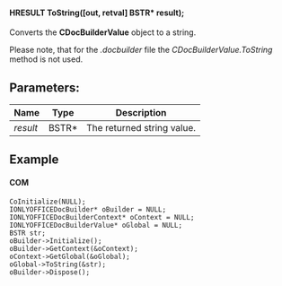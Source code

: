 #### HRESULT ToString(\[out, retval] BSTR\* result);

Converts the **CDocBuilderValue** object to a string.

Please note, that for the *.docbuilder* file the *CDocBuilderValue.ToString* method is not used.

## Parameters:

| Name     | Type   | Description                |
| -------- | ------ | -------------------------- |
| *result* | BSTR\* | The returned string value. |

## Example

#### COM

```
CoInitialize(NULL);
IONLYOFFICEDocBuilder* oBuilder = NULL;
IONLYOFFICEDocBuilderContext* oContext = NULL;
IONLYOFFICEDocBuilderValue* oGlobal = NULL;
BSTR str;
oBuilder->Initialize();
oBuilder->GetContext(&oContext);
oContext->GetGlobal(&oGlobal);
oGlobal->ToString(&str);
oBuilder->Dispose();
```
